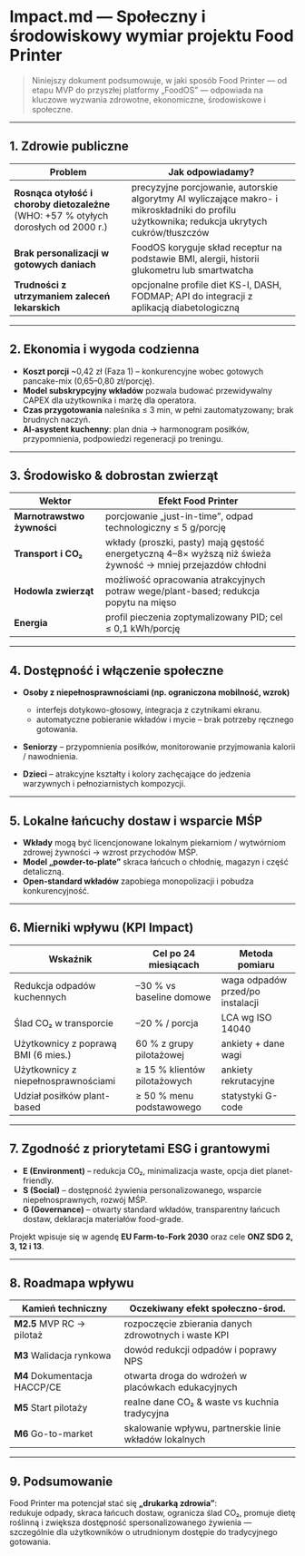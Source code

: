 # Impact.md — Społeczny i środowiskowy wymiar projektu **Food Printer**

> Niniejszy dokument podsumowuje, w jaki sposób Food Printer — od etapu MVP do przyszłej platformy „FoodOS” — odpowiada na kluczowe wyzwania zdrowotne, ekonomiczne, środowiskowe i społeczne.

---

## 1. Zdrowie publiczne

| Problem | Jak odpowiadamy? |
|---------|------------------|
| **Rosnąca otyłość i choroby dietozależne** (WHO: +57 % otyłych dorosłych od 2000 r.) | precyzyjne porcjowanie, autorskie algorytmy AI wyliczające makro- i mikroskładniki do profilu użytkownika; redukcja ukrytych cukrów/tłuszczów |
| **Brak personalizacji w gotowych daniach** | FoodOS koryguje skład receptur na podstawie BMI, alergii, historii glukometru lub smartwatcha |
| **Trudności z utrzymaniem zaleceń lekarskich** | opcjonalne profile diet KS-l, DASH, FODMAP; API do integracji z aplikacją diabetologiczną |

---

## 2. Ekonomia i wygoda codzienna

- **Koszt porcji** ~0,42 zł (Faza 1) – konkurencyjne wobec gotowych pancake-mix (0,65–0,80 zł/porcję).  
- **Model subskrypcyjny wkładów** pozwala budować przewidywalny CAPEX dla użytkownika i marżę dla operatora.  
- **Czas przygotowania** naleśnika ≤ 3 min, w pełni zautomatyzowany; brak brudnych naczyń.  
- **AI-asystent kuchenny**: plan dnia → harmonogram posiłków, przypomnienia, podpowiedzi regeneracji po treningu.

---

## 3. Środowisko & dobrostan zwierząt

| Wektor | Efekt Food Printer |
|--------|-------------------|
| **Marnotrawstwo żywności** | porcjowanie „just-in-time”, odpad technologiczny ≤ 5 g/porcję |
| **Transport i CO₂** | wkłady (proszki, pasty) mają gęstość energetyczną 4–8× wyższą niż świeża żywność → mniej przejazdów chłodni |
| **Hodowla zwierząt** | możliwość opracowania atrakcyjnych potraw wege/plant-based; redukcja popytu na mięso |
| **Energia** | profil pieczenia zoptymalizowany PID; cel ≤ 0,1 kWh/porcję |

---

## 4. Dostępność i włączenie społeczne

- **Osoby z niepełnosprawnościami (np. ograniczona mobilność, wzrok)**  
  - interfejs dotykowo-głosowy, integracja z czytnikami ekranu.  
  - automatyczne pobieranie wkładów i mycie – brak potrzeby ręcznego gotowania.  

- **Seniorzy** – przypomnienia posiłków, monitorowanie przyjmowania kalorii / nawodnienia.  

- **Dzieci** – atrakcyjne kształty i kolory zachęcające do jedzenia warzywnych i pełnoziarnistych kompozycji.  

---

## 5. Lokalne łańcuchy dostaw i wsparcie MŚP

- **Wkłady** mogą być licencjonowane lokalnym piekarniom / wytwórniom zdrowej żywności → wzrost przychodów MŚP.  
- **Model „powder-to-plate”** skraca łańcuch o chłodnię, magazyn i część detaliczną.  
- **Open-standard wkładów** zapobiega monopolizacji i pobudza konkurencyjność.

---

## 6. Mierniki wpływu (KPI Impact)

| Wskaźnik | Cel po 24 miesiącach | Metoda pomiaru |
|----------|---------------------|----------------|
| Redukcja odpadów kuchennych | –30 % vs baseline domowe | waga odpadów przed/po instalacji |
| Ślad CO₂ w transporcie | –20 % / porcja | LCA wg ISO 14040 |
| Użytkownicy z poprawą BMI (6 mies.) | 60 % z grupy pilotażowej | ankiety + dane wagi |
| Użytkownicy z niepełnosprawnościami | ≥ 15 % klientów pilotażowych | ankiety rekrutacyjne |
| Udział posiłków plant-based | ≥ 50 % menu podstawowego | statystyki G-code |

---

## 7. Zgodność z priorytetami ESG i grantowymi

- **E (Environment)** – redukcja CO₂, minimalizacja waste, opcja diet planet-friendly.  
- **S (Social)** – dostępność żywienia personalizowanego, wsparcie niepełnosprawnych, rozwój MŚP.  
- **G (Governance)** – otwarty standard wkładów, transparentny łańcuch dostaw, deklaracja materiałów food-grade.

Projekt wpisuje się w agendę **EU Farm-to-Fork 2030** oraz cele **ONZ SDG 2, 3, 12 i 13**.  

---

## 8. Roadmapa wpływu

| Kamień techniczny | Oczekiwany efekt społeczno-środ. |
|-------------------|----------------------------------|
| **M2.5** MVP RC → pilotaż | rozpoczęcie zbierania danych zdrowotnych i waste KPI |
| **M3** Walidacja rynkowa | dowód redukcji odpadów i poprawy NPS |
| **M4** Dokumentacja HACCP/CE | otwarta droga do wdrożeń w placówkach edukacyjnych |
| **M5** Start pilotaży | realne dane CO₂ & waste vs kuchnia tradycyjna |
| **M6** Go-to-market | skalowanie wpływu, partnerskie linie wkładów lokalnych |

---

## 9. Podsumowanie

Food Printer ma potencjał stać się **„drukarką zdrowia”**:  
redukuje odpady, skraca łańcuch dostaw, ogranicza ślad CO₂, promuje dietę roślinną i zwiększa dostępność spersonalizowanego żywienia — szczególnie dla użytkowników o utrudnionym dostępie do tradycyjnego gotowania.


